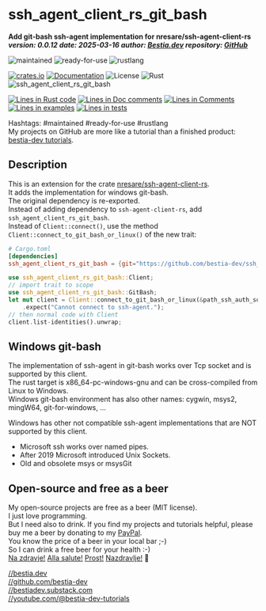 <!-- markdownlint-disable MD041 -->
[//]: # (auto_md_to_doc_comments segment start A)

# ssh_agent_client_rs_git_bash

[//]: # (auto_cargo_toml_to_md start)

**Add git-bash ssh-agent implementation for nresare/ssh-agent-client-rs**  
***version: 0.0.12 date: 2025-03-16 author: [Bestia.dev](https://bestia.dev) repository: [GitHub](https://github.com/bestia-dev/ssh_agent_client_rs_git_bash)***

 ![maintained](https://img.shields.io/badge/maintained-green)
 ![ready-for-use](https://img.shields.io/badge/ready_for_use-green)
 ![rustlang](https://img.shields.io/badge/rustlang-orange)

[//]: # (auto_cargo_toml_to_md end)

 [![crates.io](https://img.shields.io/crates/v/ssh_agent_client_rs_git_bash.svg)](https://crates.io/crates/ssh_agent_client_rs_git_bash)
 [![Documentation](https://docs.rs/ssh_agent_client_rs_git_bash/badge.svg)](https://docs.rs/ssh_agent_client_rs_git_bash/)
 ![License](https://img.shields.io/badge/license-MIT-blue.svg)
 ![Rust](https://github.com/bestia-dev/ssh_agent_client_rs_git_bash/workflows/rust_fmt_auto_build_test/badge.svg)
 ![ssh_agent_client_rs_git_bash](https://bestia.dev/webpage_hit_counter/get_svg_image/928692335.svg)

[//]: # (auto_lines_of_code start)
[![Lines in Rust code](https://img.shields.io/badge/Lines_in_Rust-164-green.svg)](https://github.com/bestia-dev/ssh_agent_client_rs_git_bash/)
[![Lines in Doc comments](https://img.shields.io/badge/Lines_in_Doc_comments-119-blue.svg)](https://github.com/bestia-dev/ssh_agent_client_rs_git_bash/)
[![Lines in Comments](https://img.shields.io/badge/Lines_in_comments-14-purple.svg)](https://github.com/bestia-dev/ssh_agent_client_rs_git_bash/)
[![Lines in examples](https://img.shields.io/badge/Lines_in_examples-0-yellow.svg)](https://github.com/bestia-dev/ssh_agent_client_rs_git_bash/)
[![Lines in tests](https://img.shields.io/badge/Lines_in_tests-130-orange.svg)](https://github.com/bestia-dev/ssh_agent_client_rs_git_bash/)

[//]: # (auto_lines_of_code end)

Hashtags: #maintained #ready-for-use #rustlang  
My projects on GitHub are more like a tutorial than a finished product: [bestia-dev tutorials](https://github.com/bestia-dev/tutorials_rust_wasm).  

## Description

This is an extension for the crate [nresare/ssh-agent-client-rs](https://github.com/nresare/ssh-agent-client-rs).  
It adds the implementation for windows git-bash.  
The original dependency is re-exported.  
Instead of adding dependency to `ssh-agent-client-rs`, add `ssh_agent_client_rs_git_bash`.  
Instead of `Client::connect()`, use the method `Client::connect_to_git_bash_or_linux()` of the new trait:

```toml
# Cargo.toml
[dependencies]
ssh_agent_client_rs_git_bash = {git="https://github.com/bestia-dev/ssh_agent_client_rs_git_bash.git"}
```

```rust ignore
use ssh_agent_client_rs_git_bash::Client;
// import trait to scope
use ssh_agent_client_rs_git_bash::GitBash;
let mut client = Client::connect_to_git_bash_or_linux(&path_ssh_auth_sock)
    .expect("Cannot connect to ssh-agent.");
// then normal code with Client
client.list-identities().unwrap;
```

## Windows git-bash

The implementation of ssh-agent in git-bash works over Tcp socket and is supported by this client.  
The rust target is x86_64-pc-windows-gnu and can be cross-compiled from Linux to Windows.  
Windows git-bash environment has also other names: cygwin, msys2, mingW64, git-for-windows, ...  

Windows has other not compatible ssh-agent implementations that are NOT supported by this client.  

* Microsoft ssh works over named pipes.
* After 2019 Microsoft introduced Unix Sockets.
* Old and obsolete msys or msysGit

## Open-source and free as a beer

My open-source projects are free as a beer (MIT license).  
I just love programming.  
But I need also to drink. If you find my projects and tutorials helpful, please buy me a beer by donating to my [PayPal](https://paypal.me/LucianoBestia).  
You know the price of a beer in your local bar ;-)  
So I can drink a free beer for your health :-)  
[Na zdravje!](https://translate.google.com/?hl=en&sl=sl&tl=en&text=Na%20zdravje&op=translate) [Alla salute!](https://dictionary.cambridge.org/dictionary/italian-english/alla-salute) [Prost!](https://dictionary.cambridge.org/dictionary/german-english/prost) [Nazdravlje!](https://matadornetwork.com/nights/how-to-say-cheers-in-50-languages/) 🍻

[//bestia.dev](https://bestia.dev)  
[//github.com/bestia-dev](https://github.com/bestia-dev)  
[//bestiadev.substack.com](https://bestiadev.substack.com)  
[//youtube.com/@bestia-dev-tutorials](https://youtube.com/@bestia-dev-tutorials)  

[//]: # (auto_md_to_doc_comments segment end A)
